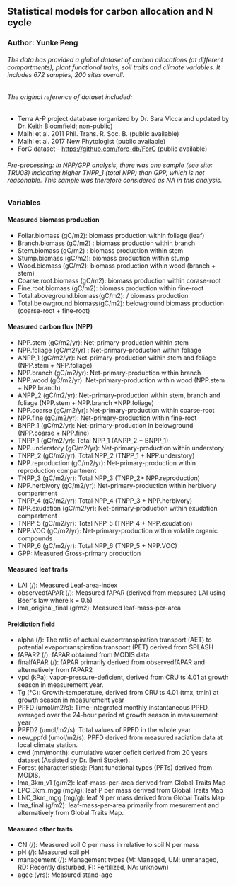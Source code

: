 
## Statistical models for carbon allocation and N cycle
### Author: Yunke Peng

###### The data has provided a global dataset of carbon allocations (at different compartments), plant functional traits, soil traits and climate variables. It includes 672 samples, 200 sites overall.

###### The original reference of dataset included: 
* Terra A-P project database (organized by Dr. Sara Vicca and updated by Dr. Keith Bloomfield; non-public)
* Malhi et al. 2011 Phil. Trans. R. Soc. B. (public available)
* Malhi et al. 2017 New Phytologist (public available)
* ForC dataset -  https://github.com/forc-db/ForC (public available)

###### Pre-processing: In NPP/GPP analysis, there was one sample (see site: TRU08) indicating higher TNPP_1 (total NPP) than GPP, which is not reasonable. This sample was therefore considered as NA in this analysis. 

### Variables
#### Measured biomass production
* Foliar.biomass (gC/m2): biomass production within foliage (leaf)
* Branch.biomass (gC/m2) : biomass production within branch
* Stem.biomass (gC/m2) : biomass production within stem
* Stump.biomass (gC/m2): biomass production within stump
* Wood.biomass (gC/m2): biomass production within wood (branch + stem)
* Coarse.root.biomass (gC/m2): biomass production within corase-root
* Fine.root.biomass (gC/m2): biomass production within fine-root
* Total.aboveground.biomass(gC/m2): / biomass production 
* Total.belowground.biomass(gC/m2): belowground biomass production (coarse-root + fine-root)

#### Measured carbon flux (NPP)
* NPP.stem (gC/m2/yr): Net-primary-production within stem
* NPP.foliage (gC/m2/yr) :  Net-primary-production within foliage
* ANPP_1 (gC/m2/yr):  Net-primary-production within stem and foliage (NPP.stem + NPP.foliage)
* NPP.branch (gC/m2/yr): Net-primary-production within branch
* NPP.wood (gC/m2/yr): Net-primary-production within wood (NPP.stem + NPP.branch)
* ANPP_2 (gC/m2/yr):  Net-primary-production within stem, branch and foliage (NPP.stem + NPP.branch +NPP.foliage)
* NPP.coarse (gC/m2/yr): Net-primary-production within coarse-root
* NPP.fine (gC/m2/yr): Net-primary-production within fine-root
* BNPP_1 (gC/m2/yr): Net-primary-production in belowground (NPP.coarse + NPP.fine)
* TNPP_1 (gC/m2/yr): Total NPP_1 (ANPP_2 + BNPP_1)
* NPP.understory (gC/m2/yr): Net-primary-production within understory
* TNPP_2 (gC/m2/yr): Total NPP_2 (TNPP_1 + NPP.understory)
* NPP.reproduction (gC/m2/yr): Net-primary-production within reproduction compartment
* TNPP_3 (gC/m2/yr): Total NPP_3 (TNPP_2+ NPP.reproduction)
* NPP.herbivory (gC/m2/yr): Net-primary-production within herbivory compartment
* TNPP_4 (gC/m2/yr): Total NPP_4 (TNPP_3 + NPP.herbivory)
* NPP.exudation (gC/m2/yr): Net-primary-production within exudation compartment
* TNPP_5 (gC/m2/yr): Total NPP_5 (TNPP_4 + NPP.exudation)
* NPP.VOC (gC/m2/yr): Net-primary-production within volatile organic compounds 
* TNPP_6 (gC/m2/yr): Total NPP_6 (TNPP_5 + NPP.VOC)
* GPP: Measured Gross-primary production

#### Measured leaf traits
* LAI (/): Measured Leaf-area-index 
* observedfAPAR (/): Measured fAPAR (derived from measured LAI using Beer's law where k = 0.5)
* lma_original_final (g/m2): Measured leaf-mass-per-area

#### Preidiction field
* alpha (/): The ratio of actual evaportranspiration transport (AET) to potential evaportranspiration transport (PET) derived from SPLASH
* fAPAR2 (/): fAPAR obtained from MODIS data 
* finalfAPAR (/): fAPAR primarily derived from observedfAPAR and alternatively from fAPAR2
* vpd (kPa): vapor-pressure-deficient, derived from CRU ts 4.01 at growth season in measurement year.
* Tg (°C): Growth-temperature, derived from CRU ts 4.01 (tmx, tmin) at growth season in measurement year
* PPFD (umol/m2/s): Time-integrated monthly instantaneous PPFD, averaged over the 24-hour period at growth season in measurement year
* PPFD2 (umol/m2/s): Total values of PPFD in the whole year
* new_ppfd (umol/m2/s): PPFD derived from measured radiation data at local climate station.
* cwd (mm/month): cumulative water deficit derived from 20 years dataset (Assisted by Dr. Beni Stocker).
* Forest (characteristics): Plant functional types (PFTs) derived from MODIS.
* lma_3km_v1 (g/m2): leaf-mass-per-area derived from Global Traits Map
* LPC_3km_mgg (mg/g): leaf P per mass derived from Global Traits Map
* LNC_3km_mgg (mg/g): leaf N per mass derived from Global Traits Map
* lma_final (g/m2): leaf-mass-per-area primarily from mesurement and alternatively from Global Traits Map.

#### Measured other traits
* CN (/): Measured soil C per mass in relative to soil N per mass
* pH (/): Measured soil pH
* management (/): Management types (M: Managed, UM: unmanaged, RD: Recently disturbed, FI: Fertilized, NA: unknown)
* agee (yrs): Measured stand-age 
